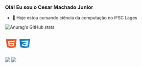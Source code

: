 ### Olá! Eu sou o Cesar Machado Junior

- 🔭 Hoje estou cursando ciência da computação no IFSC Lages
  
![Anurag's GitHub stats](https://github-readme-stats.vercel.app/api?username=cesarmachadojr&show_icons=true&theme=tokyonight)

<div style="display: inline_block"><br>
  <img align="center" alt="Cesar-HTML" height="30" width="40" src="https://raw.githubusercontent.com/devicons/devicon/master/icons/html5/html5-original.svg">
  <img align="center" alt="Cesar-CSS" height="30" width="40" src="https://raw.githubusercontent.com/devicons/devicon/master/icons/css3/css3-original.svg">
</div>

 ##
 
<div> 
  <a href="https://www.instagram.com/cesarmachadojr/" target="_blank"><img src="https://img.shields.io/badge/-Instagram-%23E4405F?style=for-the-badge&logo=instagram&logoColor=white" target="_blank"></a> 
  <a href = "mailto:cesarmcjr2005@gmail.com"><img src="https://img.shields.io/badge/-Gmail-%23333?style=for-the-badge&logo=gmail&logoColor=white" target="_blank"></a>  
</div>
